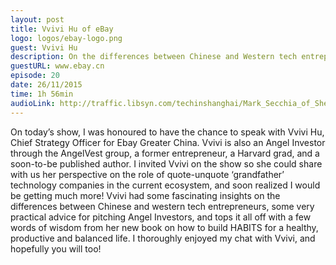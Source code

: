 ```yaml
---
layout: post
title: Vvivi Hu of eBay
logo: logos/ebay-logo.png
guest: Vvivi Hu
description: On the differences between Chinese and Western tech entrepreneurs and experience from one of the first western tech companies to launch in China
guestURL: www.ebay.cn
episode: 20
date: 26/11/2015
time: 1h 56min
audioLink: http://traffic.libsyn.com/techinshanghai/Mark_Secchia_of_Sherpas.mp3
---
```

On today’s show, I was honoured to have the chance to speak with Vvivi Hu, Chief Strategy Officer for Ebay Greater China. Vvivi is also an Angel Investor through the AngelVest group, a former entrepreneur, a Harvard grad, and a soon-to-be published author. I invited Vvivi on the show so she could share with us her perspective on the role of quote-unquote ‘grandfather’ technology companies in the current ecosystem, and soon realized I would be getting much more! Vvivi had some fascinating insights on the differences between Chinese and western tech entrepreneurs, some very practical advice for pitching Angel Investors, and tops it all off with a few words of wisdom from her new book on how to build HABITS for a healthy, productive and balanced life. I thoroughly enjoyed my chat with Vvivi, and hopefully you will too!
